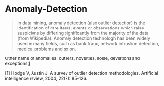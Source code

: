 # Anomaly-Detection

>In data mining, anomaly detection (also outlier detection) is the identification of rare items, events or observations which raise suspicions by differing significantly from the majority of the data (from Wikipedia). Anomaly detection technologh has been widely used in many fields, such as bank fraud, network intrustion detection, medical problems and so on. 

Other name of anomalies: outliers, novelties, noise, deviations and exceptions.[1]([1])


[1] Hodge V, Austin J. A survey of outlier detection methodologies. Artificial intelligence review, 2004, 22(2): 85-126.
